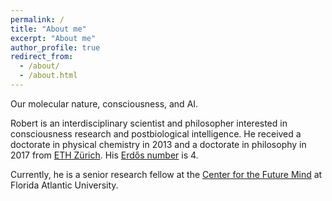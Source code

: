 ```yaml
---
permalink: /
title: "About me"
excerpt: "About me"
author_profile: true
redirect_from: 
  - /about/
  - /about.html
---
```


<!-- ## Under construction -->

<!-- Dr. Dr. Robert Prentner -->

Our molecular nature, consciousness, and AI. 

Robert is an interdisciplinary scientist and philosopher interested in consciousness research and postbiological intelligence. He received a doctorate in physical chemistry in 2013 and a doctorate in philosophy in 2017 from [ETH Zürich](https://www.ethz.ch/). His [Erdős number](https://en.wikipedia.org/wiki/Erd%C5%91s_number) is 4.

Currently, he is a senior research fellow at the [Center for the Future Mind](https://www.fau.edu/future-mind/) at Florida Atlantic University.

<!-- Email: linchen.dr [at] gmail [dot] com -->

<!-- ORCID Researcher ID: 0000-0003-0349-6577. -->
